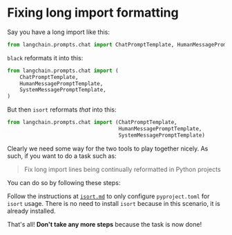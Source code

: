 # Fixing long import formatting

Say you have a long import like this:

```python
from langchain.prompts.chat import ChatPromptTemplate, HumanMessagePromptTemplate, SystemMessagePromptTemplate
```

`black` reformats it into this:

```python
from langchain.prompts.chat import (
    ChatPromptTemplate,
    HumanMessagePromptTemplate,
    SystemMessagePromptTemplate,
)
```

But then `isort` reformats *that* into this:

```python
from langchain.prompts.chat import (ChatPromptTemplate,
                                    HumanMessagePromptTemplate,
                                    SystemMessagePromptTemplate)
```

Clearly we need some way for the two tools to play together nicely. As such, if you want to do a task such as:

> Fix long import lines being continually reformatted in Python projects

You can do so by following these steps:

Follow the instructions at [`isort.md`](/zamm/resources/tutorials/setup/tools/isort.md) to only configure `pyproject.toml` for `isort` usage. There is no need to install `isort` because in this scenario, it is already installed.

That's all! **Don't take any more steps** because the task is now done!